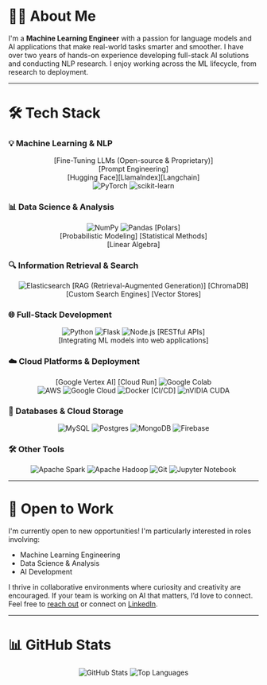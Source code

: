 <h1>🧑‍💻 About Me</h1>

I'm a **Machine Learning Engineer** with a passion for language models and AI applications that make real-world tasks smarter and smoother. I have over two years of hands-on experience developing full-stack AI solutions and conducting NLP research. I enjoy working across the ML lifecycle, from research to deployment.

---

<h1>🛠️ Tech Stack</h1>

### 💡 Machine Learning & NLP

<div align="center">[Fine-Tuning LLMs (Open-source & Proprietary)]</div>
<div align="center">[Prompt Engineering]</div>
<div align="center">[Hugging Face][LlamaIndex][Langchain]</div>
<div align="center">
  <img src="https://img.shields.io/badge/PyTorch-%23EE4C2C.svg?style=for-the-badge&logo=PyTorch&logoColor=white" alt="PyTorch">
  <img src="https://img.shields.io/badge/scikit--learn-%23F7931E.svg?style=for-the-badge&logo=scikit-learn&logoColor=white" alt="scikit-learn">
</div>

### 📊 Data Science & Analysis

<div align="center">
  <img src="https://img.shields.io/badge/numpy-%23013243.svg?style=for-the-badge&logo=numpy&logoColor=white" alt="NumPy">
  <img src="https://img.shields.io/badge/pandas-%23150458.svg?style=for-the-badge&logo=pandas&logoColor=white" alt="Pandas">
  [Polars]
</div>
<div align="center">[Probabilistic Modeling] [Statistical Methods]</div>
<div align="center">[Linear Algebra]</div>


### 🔍 Information Retrieval & Search

<div align="center">
  <img src="https://img.shields.io/badge/elasticsearch-%230377CC.svg?style=for-the-badge&logo=elasticsearch&logoColor=white" alt="Elasticsearch">
  [RAG (Retrieval-Augmented Generation)]
  [ChromaDB]
</div>

<div align="center">
  [Custom Search Engines] [Vector Stores]
</div>

### 🌐 Full-Stack Development

<div align="center">
  <img src="https://img.shields.io/badge/python-3670A0?style=for-the-badge&logo=python&logoColor=ffdd54" alt="Python">
  <img src="https://img.shields.io/badge/flask-%23000.svg?style=for-the-badge&logo=flask&logoColor=white" alt="Flask">
  <img src="https://img.shields.io/badge/node.js-6DA55F?style=for-the-badge&logo=node.js&logoColor=white" alt="Node.js">
  [RESTful APIs]
</div>

<div align="center">[Integrating ML models into web applications]</div>

### ☁️ Cloud Platforms & Deployment

<div align="center">
  [Google Vertex AI] [Cloud Run]
  <img src="https://img.shields.io/badge/Google%20Colab-%23F9A825.svg?style=for-the-badge&logo=googlecolab&logoColor=white" alt="Google Colab">
</div>

<div align="center">
  <img src="https://img.shields.io/badge/AWS-%23FF9900.svg?style=for-the-badge&logo=amazon-aws&logoColor=white" alt="AWS">
  <img src="https://img.shields.io/badge/GoogleCloud-%234285F4.svg?style=for-the-badge&logo=google-cloud&logoColor=white" alt="Google Cloud">
  <img src="https://img.shields.io/badge/docker-%230db7ed.svg?style=for-the-badge&logo=docker&logoColor=white" alt="Docker">
  [CI/CD]
  <img src="https://img.shields.io/badge/cuda-000000.svg?style=for-the-badge&logo=nVIDIA&logoColor=green" alt="nVIDIA CUDA">
</div>

### 🔗 Databases & Cloud Storage

<div align="center">
  <img src="https://img.shields.io/badge/mysql-4479A1.svg?style=for-the-badge&logo=mysql&logoColor=white" alt="MySQL">
  <img src="https://img.shields.io/badge/postgres-%23316192.svg?style=for-the-badge&logo=postgresql&logoColor=white" alt="Postgres">
  <img src="https://img.shields.io/badge/MongoDB-%234ea94b.svg?style=for-the-badge&logo=mongodb&logoColor=white" alt="MongoDB">
  <img src="https://img.shields.io/badge/firebase-a08021?style=for-the-badge&logo=firebase&logoColor=ffcd34" alt="Firebase">
</div>

### 🛠 Other Tools

<div align="center">
  <img src="https://img.shields.io/badge/Apache%20Spark-FDEE21?style=for-the-badge&logo=apachespark&logoColor=black" alt="Apache Spark">
  <img src="https://img.shields.io/badge/Apache%20Hadoop-66CCFF?style=for-the-badge&logo=apachehadoop&logoColor=black" alt="Apache Hadoop">
  <img src="https://img.shields.io/badge/git-%23F05033.svg?style=for-the-badge&logo=git&logoColor=white" alt="Git">
  <img src="https://img.shields.io/badge/jupyter-%23FA0F00.svg?style=for-the-badge&logo=jupyter&logoColor=white" alt="Jupyter Notebook">
</div>

---

<h1>💼 Open to Work</h1>

I'm currently open to new opportunities! I'm particularly interested in roles involving:
- Machine Learning Engineering
- Data Science & Analysis
- AI Development

I thrive in collaborative environments where curiosity and creativity are encouraged. If your team is working on AI that matters, I’d love to connect. Feel free to [reach out](mailto:sara2asghari@gmail.com) or connect on [LinkedIn](https://www.linkedin.com/in/saraasghari/).

---

<h1>📊 GitHub Stats</h1>

<div align="center">
  <img src="https://github-readme-stats-saras-projects-b862bb47.vercel.app/api?username=s-asghari&hide_title=true&show_icons=true&include_all_commits=true&rank_icon=github&theme=cobalt&card_width=460" alt="GitHub Stats">
  <img src="https://github-readme-stats-saras-projects-b862bb47.vercel.app/api/top-langs/?username=s-asghari&hide=jupyter%20notebook,racket,php,hack&layout=compact&theme=aura_dark&card_width=460" alt="Top Languages">
</div>

<!--
**S-Asghari/S-Asghari** is a ✨ _special_ ✨ repository because its `README.md` (this file) appears on your GitHub profile.

Here are some ideas to get you started:

- 🔭 I’m currently working on ...
- 🌱 I’m currently learning ...
- 👯 I’m looking to collaborate on ...
- 🤔 I’m looking for help with ...
- 💬 Ask me about ...
- 📫 How to reach me: ...
- 😄 Pronouns: ...
- ⚡ Fun fact: ...
-->
